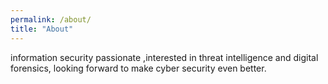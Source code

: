 ```yaml
---
permalink: /about/
title: "About"
---
```

information security passionate ,interested in threat intelligence and digital
forensics, looking forward to make cyber security even better.
